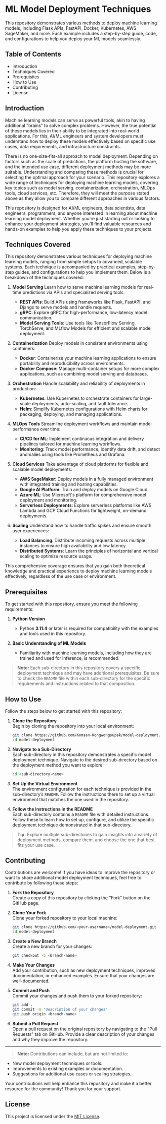 # ML Model Deployment Techniques
This repository demonstrates various methods to deploy machine learning models, including Flask APIs, FastAPI, Docker, Kubernetes, AWS SageMaker, and more. Each example includes a step-by-step guide, code, and configurations to help you deploy your ML models seamlessly.

## Table of Contents
- Introduction
- Techniques Covered
- Prerequisites
- How to Use
- Contributing
- License
  
## Introduction
Machine learning models can serve as powerful tools, akin to having additional "brains" to solve complex problems. However, the true potential of these models lies in their ability to be integrated into real-world applications. For this, AI/ML engineers and system developers must understand how to deploy these models effectively based on specific use cases, data requirements, and infrastructure constraints.

There is no one-size-fits-all approach to model deployment. Depending on factors such as the scale of predictions, the platform hosting the software, and the intended use case, different deployment methods may be more suitable. Understanding and comparing these methods is crucial for selecting the optimal approach for your scenario. This repository explores a wide range of techniques for deploying machine learning models, covering key topics such as model serving, containerization, orchestration, MLOps tools, cloud services, etc. Therefore, they will meet the purpose stated above as they allow you to compare different approaches in various factors.

This repository is designed for AI/ML engineers, data scientists, data engineers, programmers, and anyone interested in learning about machine learning model deployment. Whether you're just starting out or looking to enhance your deployment strategies, you'll find valuable resources and hands-on examples to help you apply these techniques to your projects.

## Techniques Covered
This repository demonstrates various techniques for deploying machine learning models, ranging from simple setups to advanced, scalable systems. Each technique is accompanied by practical examples, step-by-step guides, and configurations to help you implement them. Below is a breakdown of the techniques covered:

1. **Model Serving**
   Learn how to serve machine learning models for real-time predictions via APIs and specialized serving tools:  
   - **REST APIs**: Build APIs using frameworks like Flask, FastAPI, and Django to serve models and handle requests.  
   - **gRPC**: Explore gRPC for high-performance, low-latency model communication.  
   - **Model Serving Tools**: Use tools like TensorFlow Serving, TorchServe, and MLflow Models for efficient and scalable model deployment.
     
2. **Containerization**
   Deploy models in consistent environments using containers:  
   - **Docker**: Containerize your machine learning applications to ensure portability and reproducibility across environments.  
   - **Docker Compose**: Manage multi-container setups for more complex applications, such as combining model serving and databases.
     
3. **Orchestration**
   Handle scalability and reliability of deployments in production:  
   - **Kubernetes**: Use Kubernetes to orchestrate containers for large-scale deployments, auto-scaling, and fault tolerance.  
   - **Helm**: Simplify Kubernetes configurations with Helm charts for packaging, deploying, and managing applications.
     
4. **MLOps Tools**
   Streamline deployment workflows and maintain model performance over time:  
   - **CI/CD for ML**: Implement continuous integration and delivery pipelines tailored for machine learning workflows.  
   - **Monitoring**: Track model performance, identify data drift, and detect anomalies using tools like Prometheus and Grafana.
     
5. **Cloud Services**
   Take advantage of cloud platforms for flexible and scalable model deployments:  
   - **AWS SageMaker**: Deploy models in a fully managed environment with integrated training and hosting capabilities.  
   - **Google AI Platform**: Train and deploy models on Google Cloud.  
   - **Azure ML**: Use Microsoft's platform for comprehensive model deployment and monitoring.  
   - **Serverless Deployments**: Explore serverless platforms like AWS Lambda and GCP Cloud Functions for lightweight, on-demand deployments.
     
6. **Scaling**
   Understand how to handle traffic spikes and ensure smooth user experiences:  
   - **Load Balancing**: Distribute incoming requests across multiple instances to ensure high availability and low latency.  
   - **Distributed Systems**: Learn the principles of horizontal and vertical scaling to optimize resource usage.
     
This comprehensive coverage ensures that you gain both theoretical knowledge and practical experience to deploy machine learning models effectively, regardless of the use case or environment.

## Prerequisites

To get started with this repository, ensure you meet the following requirements:

1. **Python Version**  
   - Python **3.11.4** or later is required for compatibility with the examples and tools used in this repository.

2. **Basic Understanding of ML Models**  
   - Familiarity with machine learning models, including how they are trained and used for inference, is recommended.

> **Note:** Each sub-directory in this repository covers a specific deployment technique and may have additional prerequisites. Be sure to check the `README` file within each sub-directory for the specific requirements and instructions related to that composition.

## How to Use

Follow the steps below to get started with this repository:

1. **Clone the Repository**  
   Begin by cloning the repository into your local environment:  
   ```bash
   git clone https://github.com/Komsan-Kongwongsupak/model-deployment.git
   cd model-deployment
   ```

2. **Navigate to a Sub-Directory**  
   Each sub-directory in this repository demonstrates a specific model deployment technique. Navigate to the desired sub-directory based on the deployment method you want to explore:  
   ```bash
   cd <sub-directory-name>
   ```

3. **Set Up the Virtual Environment**  
   The environment configuration for each technique is provided in the sub-directory’s `README`. Follow the instructions there to set up a virtual environment that matches the one used in the repository.

4. **Follow the Instructions in the README**  
   Each sub-directory contains a `README` file with detailed instructions. Follow these to learn how to set up, configure, and utilize the specific deployment technique demonstrated in that sub-directory.

> **Tip:** Explore multiple sub-directories to gain insights into a variety of deployment methods, compare them, and choose the one that best fits your use case.

## Contributing

Contributions are welcome! If you have ideas to improve the repository or want to share additional model deployment techniques, feel free to contribute by following these steps:

1. **Fork the Repository**  
   Create a copy of this repository by clicking the "Fork" button on the GitHub page.

2. **Clone Your Fork**  
   Clone your forked repository to your local machine:  
   ```bash
   git clone https://github.com/<your-username>/model-deployment.git
   cd model-deployment
   ```

3. **Create a New Branch**  
   Create a new branch for your changes:  
   ```bash
   git checkout -b <branch-name>
   ```

4. **Make Your Changes**  
   Add your contribution, such as new deployment techniques, improved documentation, or enhanced examples. Ensure that your changes are well-documented.

5. **Commit and Push**  
   Commit your changes and push them to your forked repository:  
   ```bash
   git add .
   git commit -m "Description of your changes"
   git push origin <branch-name>
   ```

6. **Submit a Pull Request**  
   Open a pull request on the original repository by navigating to the "Pull Requests" tab on GitHub. Provide a clear description of your changes and why they improve the repository.

---

> **Note:** Contributions can include, but are not limited to:
- New model deployment techniques or tools.
- Improvements to existing examples or documentation.
- Suggestions for additional use cases or scaling strategies.

Your contributions will help enhance this repository and make it a better resource for the community! Thank you for your support.

## License
This project is licensed under the [MIT License](LICENSE).
